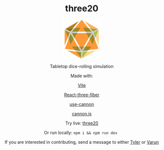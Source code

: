 <div align="center">
<h1>three20</h1>
<a href="https://dice.br-ndt.dev/" target="_blank">
<img src="./assets/logo.png" width="128" height="128" title="dice.br-ndt.dev"/>
</a>

Tabletop dice-rolling simulation

Made with:

[Vite](https://vitejs.dev/)

[React-three-fiber](https://docs.pmnd.rs/react-three-fiber/getting-started/introduction)

[use-cannon](https://github.com/pmndrs/use-cannon)

[cannon.js](https://schteppe.github.io/cannon.js/)

Try live: [three20](https://dice.br-ndt.dev/)

Or run locally: `npm i && npm run dev `

If you are interested in contributing, send a message to either [Tyler](https://github.com/br-ndt) or [Varun](https://github.com/vanadgir)

</div>
